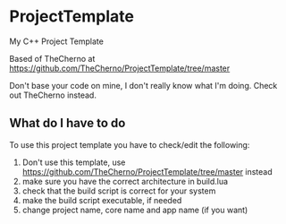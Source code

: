 # ProjectTemplate
My C++ Project Template

Based of TheCherno at https://github.com/TheCherno/ProjectTemplate/tree/master

Don't base your code on mine, I don't really know what I'm doing. Check out TheCherno instead.

## What do I have to do
To use this project template you have to check/edit the following:

1. Don't use this template, use https://github.com/TheCherno/ProjectTemplate/tree/master instead
2. make sure you have the correct architecture in build.lua
3. check that the build script is correct for your system
4. make the build script executable, if needed
5. change project name, core name and app name (if you want)

